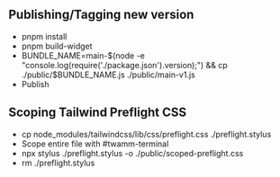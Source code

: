 ## Publishing/Tagging new version

- pnpm install
- pnpm build-widget
- BUNDLE_NAME=main-$(node -e "console.log(require('./package.json').version);") && cp ./public/$BUNDLE_NAME.js ./public/main-v1.js
- Publish

## Scoping Tailwind Preflight CSS

- cp node_modules/tailwindcss/lib/css/preflight.css ./preflight.stylus
- Scope entire file with #twamm-terminal
- npx stylus ./preflight.stylus -o ./public/scoped-preflight.css
- rm ./preflight.stylus

